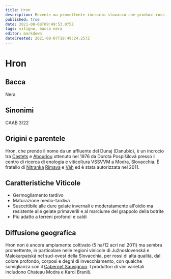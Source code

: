 ```yaml
---
title: Hron
description: Recente ma promettente incrocio slovacco che produce rossi corposi e degni di invecchiamento.
published: true
date: 2021-08-08T09:49:53.075Z
tags: vitigno, bacca nera
editor: markdown
dateCreated: 2021-08-07T18:49:24.257Z
---
```


# Hron

## Bacca
Nera

## Sinonimi

CAAB 3/22

## Origini e parentele
Hron, che prende il nome da un affluente del Dunaj (Danubio), è un incrocio tra [Castets](/vitigni/bacca-nera/castets) e [Abouriou](/vitigni/bacca-nera/abouriou) ottenuto nel 1976 da Dorota Pospíšilová presso il centro di ricerca di enologia e viticoltura VSSVVM a Modra, Slovacchia. È fratello di [Nitranka](/vitigni/bacca-nera/nitranka)  [Rimava](/vitigni/bacca-nera/rimava) e [Váh](/vitigni/bacca-nera/vah) ed è stata autorizzata nel 2011.

## Caratteristiche Viticole

- Germogliamento tardivo
- Maturazione medio-tardiva
- Suscettibile alle dure gelate invernali e moderatamente all'oidio ma resistente alle gelate primaverili e al marciume del grappolo della botrite
- Più adatto a terreni profondi e caldi

## Diffusione geografica

Hron non è ancora ampiamente coltivato (5 ha/12 acri nel 2011) ma sembra promettente, in particolare nelle regioni vinicole di Južnoslovenská e Malokarpatská nel sud-ovest della Slovacchia, per rossi di alta qualità, dal colore profondo, corposi e degni di invecchiamento, con qualche somiglianza con il [Cabernet Sauvignon](/vitigni/bacca-nera/cabernet-sauvignon). I produttori di vini varietali includono Chateau Modra e Karol Braniš.